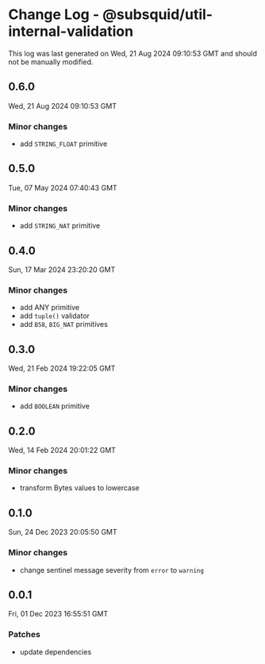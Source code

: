 # Change Log - @subsquid/util-internal-validation

This log was last generated on Wed, 21 Aug 2024 09:10:53 GMT and should not be manually modified.

## 0.6.0
Wed, 21 Aug 2024 09:10:53 GMT

### Minor changes

- add `STRING_FLOAT` primitive

## 0.5.0
Tue, 07 May 2024 07:40:43 GMT

### Minor changes

- add `STRING_NAT` primitive

## 0.4.0
Sun, 17 Mar 2024 23:20:20 GMT

### Minor changes

- add ANY primitive
- add `tuple()` validator
- add `B58`, `BIG_NAT` primitives

## 0.3.0
Wed, 21 Feb 2024 19:22:05 GMT

### Minor changes

- add `BOOLEAN` primitive

## 0.2.0
Wed, 14 Feb 2024 20:01:22 GMT

### Minor changes

- transform Bytes values to lowercase

## 0.1.0
Sun, 24 Dec 2023 20:05:50 GMT

### Minor changes

- change sentinel message severity from `error` to `warning`

## 0.0.1
Fri, 01 Dec 2023 16:55:51 GMT

### Patches

- update dependencies

